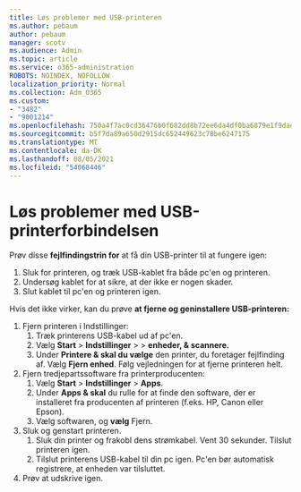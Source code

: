```yaml
---
title: Løs problemer med USB-printeren
ms.author: pebaum
author: pebaum
manager: scotv
ms.audience: Admin
ms.topic: article
ms.service: o365-administration
ROBOTS: NOINDEX, NOFOLLOW
localization_priority: Normal
ms.collection: Adm_O365
ms.custom:
- "3482"
- "9001214"
ms.openlocfilehash: 750a4f7ac0cd36476b0f682dd8b72ee6da4df0ba6879e1f9dad32dbcea15053e
ms.sourcegitcommit: b5f7da89a650d2915dc652449623c78be6247175
ms.translationtype: MT
ms.contentlocale: da-DK
ms.lasthandoff: 08/05/2021
ms.locfileid: "54068446"
---
```

# <a name="fix-usb-printer-connection-issues"></a>Løs problemer med USB-printerforbindelsen

Prøv disse **fejlfindingstrin for** at få din USB-printer til at fungere igen:

1. Sluk for printeren, og træk USB-kablet fra både pc'en og printeren.
2. Undersøg kablet for at sikre, at der ikke er nogen skader.
3. Slut kablet til pc'en og printeren igen.

Hvis det ikke virker, kan du prøve **at fjerne og geninstallere USB-printeren:**

1. Fjern printeren i Indstillinger:
    1. Træk printerens USB-kabel ud af pc'en.
    2. Vælg **Start**  >  **Indstillinger**  >    >  **enheder, & scannere.**
    3. Under **Printere & skal du vælge** den printer, du foretager fejlfinding af. Vælg **Fjern enhed**. Følg vejledningen for at fjerne printeren helt.
2. Fjern tredjepartssoftware fra printerproducenten:
    1. Vælg **Start**  >  **Indstillinger**  >  **Apps**.
    2. Under **Apps & skal** du rulle for at finde den software, der er installeret fra producenten af printeren (f.eks. HP, Canon eller Epson).
    3. Vælg softwaren, og **vælg** Fjern.
3. Sluk og genstart printeren.<br>
    1. Sluk din printer og frakobl dens strømkabel. Vent 30 sekunder. Tilslut printeren igen.
    2. Tilslut printerens USB-kabel til din pc igen. Pc'en bør automatisk registrere, at enheden var tilsluttet.
4. Prøv at udskrive igen.